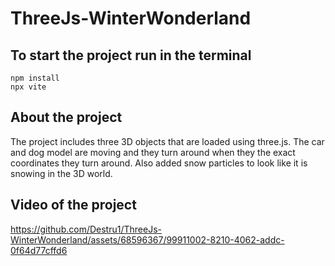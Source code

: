 # ThreeJs-WinterWonderland

## To start the project run in the terminal
```
npm install
npx vite
```
## About the project
The project includes three 3D objects that are loaded using three.js. The car and dog model are moving and they turn around when they the exact coordinates they turn around. 
Also added snow particles to look like it is snowing in the 3D world.

## Video of the project

https://github.com/Destru1/ThreeJs-WinterWonderland/assets/68596367/99911002-8210-4062-addc-0f64d77cffd6

